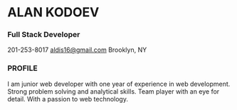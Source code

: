 # ALAN KODOEV
### Full Stack Developer
201-253-8017
aldis16@gmail.com
Brooklyn, NY
### PROFILE
I am junior web developer with one year of experience in web
development. Strong problem solving and analytical skills. Team player
with an eye for detail. With a passion to web technology.

